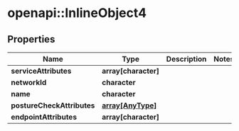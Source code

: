 # openapi::InlineObject4

## Properties
Name | Type | Description | Notes
------------ | ------------- | ------------- | -------------
**serviceAttributes** | **array[character]** |  | 
**networkId** | **character** |  | 
**name** | **character** |  | 
**postureCheckAttributes** | [**array[AnyType]**](AnyType.md) |  | 
**endpointAttributes** | **array[character]** |  | 


